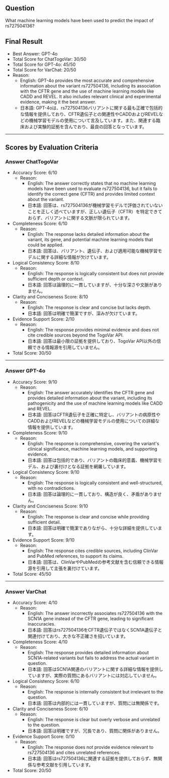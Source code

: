 ## Question

What machine learning models have been used to predict the impact of rs727504136?

## Final Result

- Best Answer: GPT-4o
- Total Score for ChatTogoVar: 30/50
- Total Score for GPT-4o: 45/50
- Total Score for VarChat: 20/50
- Reason:
  - English: GPT-4o provides the most accurate and comprehensive information about the variant rs727504136, including its association with the CFTR gene and the use of machine learning models like CADD and REVEL. It also includes relevant clinical and experimental evidence, making it the best answer.
  - 日本語: GPT-4oは、rs727504136バリアントに関する最も正確で包括的な情報を提供しており、CFTR遺伝子との関連性やCADDおよびREVELなどの機械学習モデルの使用について言及しています。また、関連する臨床および実験的証拠を含んでおり、最良の回答となっています。

---

## Scores by Evaluation Criteria

### Answer ChatTogoVar
- Accuracy Score: 6/10
  - Reason: 
    - English: The answer correctly states that no machine learning models have been used to evaluate rs727504136, but it fails to identify the correct gene (CFTR) and provides limited context about the variant.
    - 日本語: 回答は、rs727504136が機械学習モデルで評価されていないことを正しく述べていますが、正しい遺伝子（CFTR）を特定できておらず、バリアントに関する文脈が限られています。
- Completeness Score: 6/10
  - Reason: 
    - English: The response lacks detailed information about the variant, its gene, and potential machine learning models that could be applied.
    - 日本語: 回答は、バリアント、遺伝子、および適用可能な機械学習モデルに関する詳細な情報が欠けています。
- Logical Consistency Score: 8/10
  - Reason: 
    - English: The response is logically consistent but does not provide sufficient depth or context.
    - 日本語: 回答は論理的に一貫していますが、十分な深さや文脈がありません。
- Clarity and Conciseness Score: 8/10
  - Reason: 
    - English: The response is clear and concise but lacks depth.
    - 日本語: 回答は明確で簡潔ですが、深みが欠けています。
- Evidence Support Score: 2/10
  - Reason: 
    - English: The response provides minimal evidence and does not cite credible sources beyond the TogoVar API.
    - 日本語: 回答は最小限の証拠を提供しており、TogoVar API以外の信頼できる情報源を引用していません。
- Total Score: 30/50

---

### Answer GPT-4o
- Accuracy Score: 9/10
  - Reason: 
    - English: The answer accurately identifies the CFTR gene and provides detailed information about the variant, including its pathogenicity and the use of machine learning models like CADD and REVEL.
    - 日本語: 回答はCFTR遺伝子を正確に特定し、バリアントの病原性やCADDおよびREVELなどの機械学習モデルの使用についての詳細な情報を提供しています。
- Completeness Score: 9/10
  - Reason: 
    - English: The response is comprehensive, covering the variant's clinical significance, machine learning models, and supporting evidence.
    - 日本語: 回答は包括的であり、バリアントの臨床的意義、機械学習モデル、および裏付けとなる証拠を網羅しています。
- Logical Consistency Score: 9/10
  - Reason: 
    - English: The response is logically consistent and well-structured, with no contradictions.
    - 日本語: 回答は論理的に一貫しており、構造が良く、矛盾がありません。
- Clarity and Conciseness Score: 9/10
  - Reason: 
    - English: The response is clear and concise while providing sufficient detail.
    - 日本語: 回答は明確で簡潔でありながら、十分な詳細を提供しています。
- Evidence Support Score: 9/10
  - Reason: 
    - English: The response cites credible sources, including ClinVar and PubMed references, to support its claims.
    - 日本語: 回答は、ClinVarやPubMedの参考文献を含む信頼できる情報源を引用して主張を裏付けています。
- Total Score: 45/50

---

### Answer VarChat
- Accuracy Score: 4/10
  - Reason: 
    - English: The answer incorrectly associates rs727504136 with the SCN1A gene instead of the CFTR gene, leading to significant inaccuracies.
    - 日本語: 回答はrs727504136をCFTR遺伝子ではなくSCN1A遺伝子と関連付けており、大きな不正確さを招いています。
- Completeness Score: 4/10
  - Reason: 
    - English: The response provides detailed information about SCN1A-related variants but fails to address the actual variant in question.
    - 日本語: 回答はSCN1A関連のバリアントに関する詳細な情報を提供していますが、実際の質問にあるバリアントには対応していません。
- Logical Consistency Score: 6/10
  - Reason: 
    - English: The response is internally consistent but irrelevant to the question.
    - 日本語: 回答は内部的には一貫していますが、質問には無関係です。
- Clarity and Conciseness Score: 6/10
  - Reason: 
    - English: The response is clear but overly verbose and unrelated to the question.
    - 日本語: 回答は明確ですが、冗長であり、質問に関係がありません。
- Evidence Support Score: 0/10
  - Reason: 
    - English: The response does not provide evidence relevant to rs727504136 and cites unrelated references.
    - 日本語: 回答はrs727504136に関連する証拠を提供しておらず、無関係な参考文献を引用しています。
- Total Score: 20/50